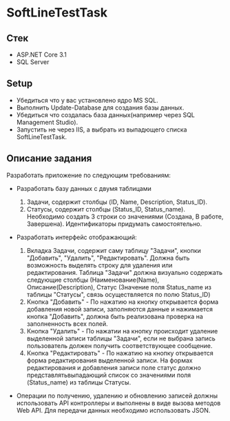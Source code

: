 # SoftLineTestTask

## Стек

* ASP.NET Core 3.1
* SQL Server

## Setup

* Убедиться что у вас установлено ядро MS SQL.
* Выполнить Update-Database для создания базы данных.
* Убедиться что создалась база данных(например через SQL Management Studio).
* Запустить не через IIS, а выбрать из выпадющего списка SoftLineTestTask.

## Описание задания

Разработать приложение по следующим требованиям:
- Разработать базу данных с двумя таблицами
    1. Задачи, содержит столбцы (ID, Name, Description, Status_ID).
    2. Статусы, содержит столбцы (Status_ID, Status_name). Необходимо создать 3 строки со значениями (Создана, В работе, Завершена). Идентификаторы придумать самостоятельно.

- Разработать интерфейс отображающий:
    1. Вкладка Задачи, содержит саму таблицу "Задачи", кнопки "Добавить",
"Удалить", "Редактировать". Должна быть возможность выделять строку для
удаления или редактирования.
Таблица "Задачи" должна визуально содержать следующие столбцы
(Наименование(Name), Описание(Description), Статус (Значение поля Status_name
из таблицы "Статусы", связь осуществляется по полю Status_ID)
    2. Кнопка "Добавить" - По нажатию на кнопку открывается форма добавления новой
записи, заполняются данные и нажимается кнопка "Добавить", должна быть
реализована проверка на заполненность всех полей.
    3. Кнопка "Удалить" - По нажатии на кнопку происходит удаление выделенной
записи таблицы "Задачи", если не выбрана запись пользователь должен получить
соответствующее сообщение.
    4. Кнопка "Редактировать" - По нажатию на кнопку открывается форма
редактирования выделенной записи.
На формах редактирования и добавления записи поле статус должно
представлятьвыпадающий список со значениями поля (Status_name) из таблицы
Статусы.

- Операции по получению, удалению и обновлению записей должны использовать
API контроллеры и выполнены в виде вызова методов Web API. Для передачи
данных необходимо использовать JSON.